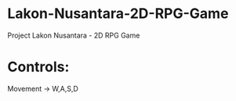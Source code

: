 # Lakon-Nusantara-2D-RPG-Game
Project Lakon Nusantara - 2D RPG Game

# Controls:
Movement -> W,A,S,D
